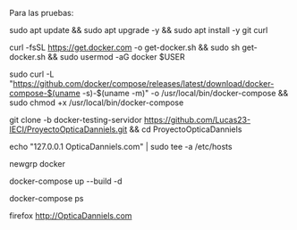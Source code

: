 Para las pruebas:

sudo apt update && sudo apt upgrade -y && sudo apt install -y git curl

curl -fsSL https://get.docker.com -o get-docker.sh && sudo sh get-docker.sh && sudo usermod -aG docker $USER

sudo curl -L "https://github.com/docker/compose/releases/latest/download/docker-compose-$(uname -s)-$(uname -m)" -o /usr/local/bin/docker-compose && sudo chmod +x /usr/local/bin/docker-compose

git clone -b docker-testing-servidor https://github.com/Lucas23-IECI/ProyectoOpticaDanniels.git && cd ProyectoOpticaDanniels

echo "127.0.0.1 OpticaDanniels.com" | sudo tee -a /etc/hosts

newgrp docker

docker-compose up --build -d

docker-compose ps

firefox http://OpticaDanniels.com
